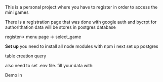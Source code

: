 This is a personal project  where  you have to register in order to  access  the mini games

There is a registration page  that was done with  google auth  and bycrpt   for authorithation
data will be  stores in postgres database 

register->  menu page ->  select_game

**Set up**
you need to  install all  node modules  with npm i 
next  set up  postgres 

table creation query
<!-- 
CREATE TABLE user3 ( 
    id SERIAL PRIMARY KEY,
    username VARCHAR(40) NOT NULL,
    password VARCHAR(100) NOT NULL,
    secret TEXT
); -->

also  need to set  .env file. fill your data with 

<!-- GOOGLE_CLIENT_ID=""
GOOGLE_CLIENT_SECRET=""
SESSION_SECRET=""
PG_USER=""
PG_HOST=""
PG_DATABASE=""
PG_PASSWORD=""
PG_PORT="" -->


Demo in  